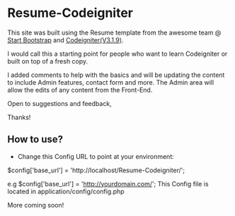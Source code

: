 # Resume-Codeigniter
This site was built using the Resume template from the awesome team @ [Start Bootstrap](https://startbootstrap.com/template-overviews/resume/) and [Codeigniter(V3.1.9)](https://codeigniter.com/). 

I would call this a starting point for people who want to learn Codeigniter or built on top of a fresh copy.

I added comments to help with the basics and will be updating the content to include Admin features, contact form and more. The Admin area will allow the edits of any content from the Front-End.

Open to suggestions and feedback,

Thanks!


## How to use?

- Change this Config URL to point at your environment: 

$config['base_url'] = 'http://localhost/Resume-Codeigniter/';

e.g $config['base_url'] = 'http://yourdomain.com/'; This Config file is located in application/config/config.php

More coming soon!
